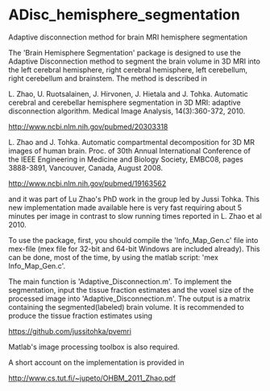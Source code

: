 ADisc_hemisphere_segmentation
=============================

Adaptive disconnection method for brain MRI hemisphere segmentation 

The 'Brain Hemisphere Segmentation' package is designed to use the Adaptive
Disconnection method to segment the brain volume in 3D MRI into the left 
cerebral hemisphere, right cerebral hemisphere, left cerebellum, right 
cerebellum and brainstem. The method is described in 

L. Zhao, U. Ruotsalainen, J. Hirvonen, J. Hietala and J. Tohka.
Automatic cerebral and cerebellar hemisphere segmentation in 3D MRI:
adaptive disconnection algorithm. Medical Image Analysis, 14(3):360-372, 
2010.

http://www.ncbi.nlm.nih.gov/pubmed/20303318

L. Zhao and J. Tohka. Automatic compartmental decomposition for 3D MR 
images of human brain. Proc. of 30th Annual International Conference 
of the IEEE Engineering in Medicine and Biology Society, EMBC08, pages
3888-3891, Vancouver, Canada, August 2008.

http://www.ncbi.nlm.nih.gov/pubmed/19163562

and it was part of Lu Zhao's PhD work in the group led by Jussi Tohka. 
This new implementation made available here is very fast requiring about 
5 minutes per image in contrast to slow running times reported in 
L. Zhao et al 2010.

To use the package, first, you should compile the 'Info_Map_Gen.c' file 
into mex-file (mex file for 32-bit and 64-bit Windows are included already). This 
can be done, most of the time, by using the matlab script: 
'mex Info_Map_Gen.c'. 

The main function is 'Adaptive_Disconnection.m'. To implement the segmentation, 
input the tissue fraction estimates and the voxel size of the processed image
into 'Adaptive_Disconnection.m'. The output is a matrix containing the 
segmented(labeled) brain volume. It is recommended to produce the tissue 
fraction estimates using 

https://github.com/jussitohka/pvemri

Matlab's image processing toolbox is also required.

A short account on the implementation is provided in 

http://www.cs.tut.fi/~jupeto/OHBM_2011_Zhao.pdf


